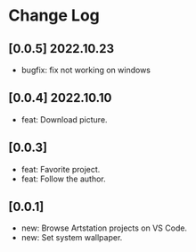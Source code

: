 # Change Log

## [0.0.5] 2022.10.23

- bugfix: fix not working on windows

## [0.0.4] 2022.10.10

- feat: Download picture.

## [0.0.3]

- feat: Favorite project.
- feat: Follow the author.

## [0.0.1]

- new: Browse Artstation projects on VS Code.
- new: Set system wallpaper.
